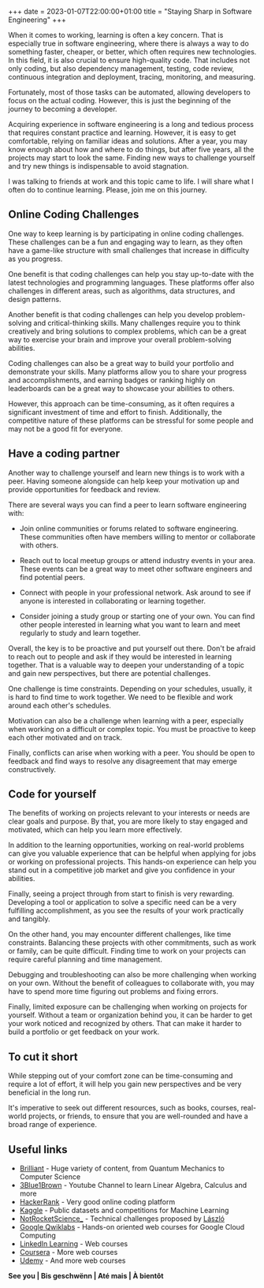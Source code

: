 +++ 
date = 2023-01-07T22:00:00+01:00
title = "Staying Sharp in Software Engineering"
+++

When it comes to working, learning is often a key concern. That is especially true in software engineering, where there is always a way to do something faster, cheaper, or better, which often requires new technologies. In this field, it is also crucial to ensure high-quality code. That includes not only coding, but also dependency management, testing, code review, continuous integration and deployment, tracing, monitoring, and measuring.

Fortunately, most of those tasks can be automated, allowing developers to focus on the actual coding. However, this is just the beginning of the journey to becoming a developer.

Acquiring experience in software engineering is a long and tedious process that requires constant practice and learning. However, it is easy to get comfortable, relying on familiar ideas and solutions. After a year, you may know enough about how and where to do things, but after five years, all the projects may start to look the same. Finding new ways to challenge yourself and try new things is indispensable to avoid stagnation.

I was talking to friends at work and this topic came to life. I will share what I often do to continue learning. Please, join me on this journey.

## Online Coding Challenges

One way to keep learning is by participating in online coding challenges. These challenges can be a fun and engaging way to learn, as they often have a game-like structure with small challenges that increase in difficulty as you progress.

One benefit is that coding challenges can help you stay up-to-date with the latest technologies and programming languages. These platforms offer also challenges in different areas, such as algorithms, data structures, and design patterns.

Another benefit is that coding challenges can help you develop problem-solving and critical-thinking skills. Many challenges require you to think creatively and bring solutions to complex problems, which can be a great way to exercise your brain and improve your overall problem-solving abilities.

Coding challenges can also be a great way to build your portfolio and demonstrate your skills. Many platforms allow you to share your progress and accomplishments, and earning badges or ranking highly on leaderboards can be a great way to showcase your abilities to others.

However, this approach can be time-consuming, as it often requires a significant investment of time and effort to finish. Additionally, the competitive nature of these platforms can be stressful for some people and may not be a good fit for everyone.

## Have a coding partner

Another way to challenge yourself and learn new things is to work with a peer. Having someone alongside can help keep your motivation up and provide opportunities for feedback and review.

There are several ways you can find a peer to learn software engineering with:

- Join online communities or forums related to software engineering. These communities often have members willing to mentor or collaborate with others.

- Reach out to local meetup groups or attend industry events in your area. These events can be a great way to meet other software engineers and find potential peers.

- Connect with people in your professional network. Ask around to see if anyone is interested in collaborating or learning together.

- Consider joining a study group or starting one of your own. You can find other people interested in learning what you want to learn and meet regularly to study and learn together.

Overall, the key is to be proactive and put yourself out there. Don't be afraid to reach out to people and ask if they would be interested in learning together. That is a valuable way to deepen your understanding of a topic and gain new perspectives, but there are potential challenges.

One challenge is time constraints. Depending on your schedules, usually, it is hard to find time to work together. We need to be flexible and work around each other's schedules.

Motivation can also be a challenge when learning with a peer, especially when working on a difficult or complex topic. You must be proactive to keep each other motivated and on track.

Finally, conflicts can arise when working with a peer. You should be open to feedback and find ways to resolve any disagreement that may emerge constructively.

## Code for yourself

The benefits of working on projects relevant to your interests or needs are clear goals and purpose. By that, you are more likely to stay engaged and motivated, which can help you learn more effectively.

In addition to the learning opportunities, working on real-world problems can give you valuable experience that can be helpful when applying for jobs or working on professional projects. This hands-on experience can help you stand out in a competitive job market and give you confidence in your abilities.

Finally, seeing a project through from start to finish is very rewarding. Developing a tool or application to solve a specific need can be a very fulfilling accomplishment, as you see the results of your work practically and tangibly.

On the other hand, you may encounter different challenges, like time constraints. Balancing these projects with other commitments, such as work or family, can be quite difficult. Finding time to work on your projects can require careful planning and time management.

Debugging and troubleshooting can also be more challenging when working on your own. Without the benefit of colleagues to collaborate with, you may have to spend more time figuring out problems and fixing errors.

Finally, limited exposure can be challenging when working on projects for yourself. Without a team or organization behind you, it can be harder to get your work noticed and recognized by others. That can make it harder to build a portfolio or get feedback on your work.

## To cut it short

While stepping out of your comfort zone can be time-consuming and require a lot of effort, it will help you gain new perspectives and be very beneficial in the long run.

It's imperative to seek out different resources, such as books, courses, real-world projects, or friends, to ensure that you are well-rounded and have a broad range of experience.

## Useful links
- [Brilliant](https://brilliant.org/) - Huge variety of content, from Quantum Mechanics to Computer Science
- [3Blue1Brown](https://www.youtube.com/channel/UCYO_jab_esuFRV4b17AJtAw) - Youtube Channel to learn Linear Algebra, Calculus and more
- [HackerRank](https://www.hackerrank.com) - Very good online coding platform
- [Kaggle](https://www.kaggle.com/) - Public datasets and competitions for Machine Learning
- [NotRocketScience_](http://rocket.nergal.xyz/) - Technical challenges proposed by [László](https://github.com/nerg4l)
- [Google Qwiklabs](https://googlecloud.qwiklabs.com/) - Hands-on oriented web courses for Google Cloud Computing
- [LinkedIn Learning](https://www.linkedin.com/learning) - Web courses
- [Coursera](https://www.coursera.org/) - More web courses
- [Udemy](https://www.udemy.com/) - And more web courses

**See you | Bis geschwënn | Até mais | À bientôt**
